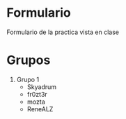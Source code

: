 # Formulario
Formulario de la practica vista en clase

# Grupos
1. Grupo 1
	- Skyadrum
	- fr0zt3r
	- mozta
	- ReneALZ
